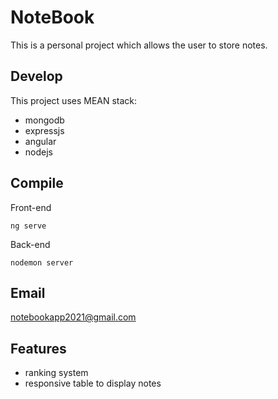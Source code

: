 # NoteBook
This is a personal project which allows the user to store notes. 

## Develop
This project uses MEAN stack:
- mongodb
- expressjs
- angular
- nodejs

## Compile
Front-end
```npm
ng serve
```

Back-end
```npm
nodemon server
```

## Email
notebookapp2021@gmail.com

## Features
- ranking system
- responsive table to display notes




